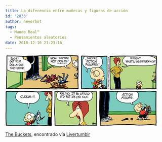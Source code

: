 ```yaml
---
title: La diferencia entre muñecas y figuras de acción
id: '2833'
author: neverbot
tags:
  - Mundo Real™
  - Pensamientos aleatorios
date: 2010-12-16 21:23:16
---
```


![201012162121.jpg](./la-diferencia-entre-munecas-y-figuras-de-accion/201012162121.jpg)

[The Buckets](http://comics.com/the_buckets/2010-03-21/), encontrado vía [Livertumblr](http://livercake.tumblr.com/post/2189671014/dbsw-whats-the-difference-between-a-doll-and)